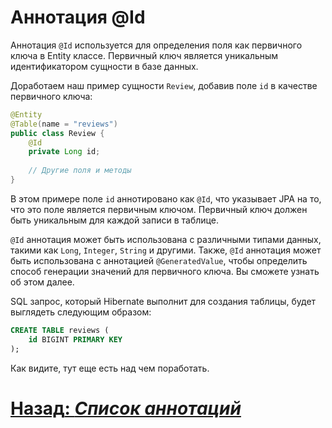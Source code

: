 # Аннотация @Id

Аннотация `@Id` используется для определения поля как первичного ключа в Entity классе. Первичный ключ является уникальным идентификатором сущности в базе данных.

Доработаем наш пример сущности `Review`, добавив поле `id` в качестве первичного ключа:

```java
@Entity
@Table(name = "reviews")
public class Review {
    @Id
    private Long id;
    
    // Другие поля и методы
}
```

В этом примере поле `id` аннотировано как `@Id`, что указывает JPA на то, что это поле является первичным ключом. Первичный ключ должен быть уникальным для каждой записи в таблице.

`@Id` аннотация может быть использована с различными типами данных, такими как `Long`, `Integer`, `String` и другими. Также, `@Id` аннотация может быть использована с аннотацией `@GeneratedValue`, чтобы определить способ генерации значений для первичного ключа. Вы сможете узнать об этом далее.

SQL запрос, который Hibernate выполнит для создания таблицы, будет выглядеть следующим образом:

```sql
CREATE TABLE reviews (
    id BIGINT PRIMARY KEY
);
```

Как видите, тут еще есть над чем поработать.

# [**Назад**: *Список аннотаций*](entity.md)
